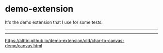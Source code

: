 
# demo-extension


It's the demo extension that I use for some tests.

---



---

https://alttiri.github.io/demo-extension/old/char-to-canvas-demo/canvas.html
